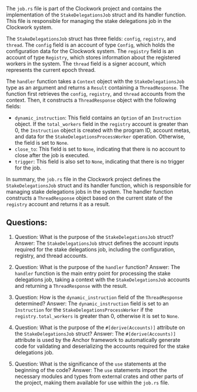 The `job.rs` file is part of the Clockwork project and contains the implementation of the `StakeDelegationsJob` struct and its handler function. This file is responsible for managing the stake delegations job in the Clockwork system.

The `StakeDelegationsJob` struct has three fields: `config`, `registry`, and `thread`. The `config` field is an account of type `Config`, which holds the configuration data for the Clockwork system. The `registry` field is an account of type `Registry`, which stores information about the registered workers in the system. The `thread` field is a signer account, which represents the current epoch thread.

The `handler` function takes a `Context` object with the `StakeDelegationsJob` type as an argument and returns a `Result` containing a `ThreadResponse`. The function first retrieves the `config`, `registry`, and `thread` accounts from the context. Then, it constructs a `ThreadResponse` object with the following fields:

- `dynamic_instruction`: This field contains an `Option` of an `Instruction` object. If the `total_workers` field in the `registry` account is greater than 0, the `Instruction` object is created with the program ID, account metas, and data for the `StakeDelegationsProcessWorker` operation. Otherwise, the field is set to `None`.
- `close_to`: This field is set to `None`, indicating that there is no account to close after the job is executed.
- `trigger`: This field is also set to `None`, indicating that there is no trigger for the job.

In summary, the `job.rs` file in the Clockwork project defines the `StakeDelegationsJob` struct and its handler function, which is responsible for managing stake delegations jobs in the system. The handler function constructs a `ThreadResponse` object based on the current state of the `registry` account and returns it as a result.

## Questions:

1. Question: What is the purpose of the `StakeDelegationsJob` struct?
   Answer: The `StakeDelegationsJob` struct defines the account inputs required for the stake delegations job, including the configuration, registry, and thread accounts.

2. Question: What is the purpose of the `handler` function?
   Answer: The `handler` function is the main entry point for processing the stake delegations job, taking a context with the `StakeDelegationsJob` accounts and returning a `ThreadResponse` with the result.

3. Question: How is the `dynamic_instruction` field of the `ThreadResponse` determined?
   Answer: The `dynamic_instruction` field is set to an `Instruction` for the `StakeDelegationsProcessWorker` if the `registry.total_workers` is greater than 0, otherwise it is set to `None`.

4. Question: What is the purpose of the `#[derive(Accounts)]` attribute on the `StakeDelegationsJob` struct?
   Answer: The `#[derive(Accounts)]` attribute is used by the Anchor framework to automatically generate code for validating and deserializing the accounts required for the stake delegations job.

5. Question: What is the significance of the `use` statements at the beginning of the code?
   Answer: The `use` statements import the necessary modules and types from external crates and other parts of the project, making them available for use within the `job.rs` file.
